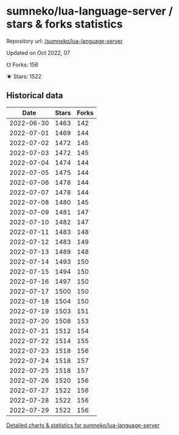 # sumneko/lua-language-server / stars & forks statistics

Repository url: [/sumneko/lua-language-server](https://github.com/sumneko/lua-language-server)

Updated on Oct 2022, 07

☋ Forks: 156

★ Stars: 1522

## Historical data
| Date | Stars | Forks |
|------|-------|-------|
| 2022-06-30 | 1463 | 142 | 
| 2022-07-01 | 1469 | 144 | 
| 2022-07-02 | 1472 | 145 | 
| 2022-07-03 | 1472 | 145 | 
| 2022-07-04 | 1474 | 144 | 
| 2022-07-05 | 1475 | 144 | 
| 2022-07-06 | 1478 | 144 | 
| 2022-07-07 | 1478 | 144 | 
| 2022-07-08 | 1480 | 145 | 
| 2022-07-09 | 1481 | 147 | 
| 2022-07-10 | 1482 | 147 | 
| 2022-07-11 | 1483 | 148 | 
| 2022-07-12 | 1483 | 149 | 
| 2022-07-13 | 1489 | 148 | 
| 2022-07-14 | 1493 | 150 | 
| 2022-07-15 | 1494 | 150 | 
| 2022-07-16 | 1497 | 150 | 
| 2022-07-17 | 1500 | 150 | 
| 2022-07-18 | 1504 | 150 | 
| 2022-07-19 | 1503 | 151 | 
| 2022-07-20 | 1508 | 153 | 
| 2022-07-21 | 1512 | 154 | 
| 2022-07-22 | 1514 | 155 | 
| 2022-07-23 | 1518 | 156 | 
| 2022-07-24 | 1518 | 157 | 
| 2022-07-25 | 1518 | 157 | 
| 2022-07-26 | 1520 | 156 | 
| 2022-07-27 | 1522 | 156 | 
| 2022-07-28 | 1522 | 156 | 
| 2022-07-29 | 1522 | 156 | 


[Detailed charts & statistics for sumneko/lua-language-server](https://reviewgithub.com/rep/sumneko/lua-language-server)
